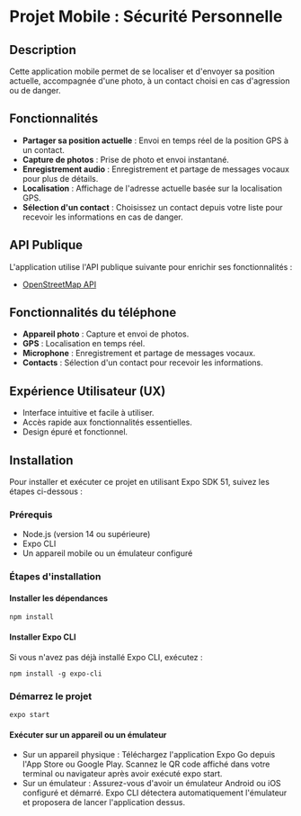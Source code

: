 # Projet Mobile : Sécurité Personnelle

## Description

Cette application mobile permet de se localiser et d'envoyer sa position actuelle, accompagnée d'une photo, à un contact choisi en cas d'agression ou de danger.

## Fonctionnalités

- **Partager sa position actuelle** : Envoi en temps réel de la position GPS à un contact.
- **Capture de photos** : Prise de photo et envoi instantané.
- **Enregistrement audio** : Enregistrement et partage de messages vocaux pour plus de détails.
- **Localisation** : Affichage de l'adresse actuelle basée sur la localisation GPS.
- **Sélection d'un contact** : Choisissez un contact depuis votre liste pour recevoir les informations en cas de danger.

## API Publique

L'application utilise l'API publique suivante pour enrichir ses fonctionnalités :
- [OpenStreetMap API](https://wiki.openstreetmap.org/wiki/API)

## Fonctionnalités du téléphone

- **Appareil photo** : Capture et envoi de photos.
- **GPS** : Localisation en temps réel.
- **Microphone** : Enregistrement et partage de messages vocaux.
- **Contacts** : Sélection d'un contact pour recevoir les informations.

## Expérience Utilisateur (UX)

- Interface intuitive et facile à utiliser.
- Accès rapide aux fonctionnalités essentielles.
- Design épuré et fonctionnel.

## Installation

Pour installer et exécuter ce projet en utilisant Expo SDK 51, suivez les étapes ci-dessous :

### Prérequis

- Node.js (version 14 ou supérieure)
- Expo CLI
- Un appareil mobile ou un émulateur configuré

### Étapes d'installation

#### Installer les dépendances

```npm install```

#### Installer Expo CLI

Si vous n'avez pas déjà installé Expo CLI, exécutez :

```npm install -g expo-cli``` 

### Démarrez le projet

```expo start```

#### Exécuter sur un appareil ou un émulateur

- Sur un appareil physique : Téléchargez l'application Expo Go depuis l'App Store ou Google Play. Scannez le QR code affiché dans votre terminal ou navigateur après avoir exécuté expo start.
- Sur un émulateur : Assurez-vous d'avoir un émulateur Android ou iOS configuré et démarré. Expo CLI détectera automatiquement l'émulateur et proposera de lancer l'application dessus.

